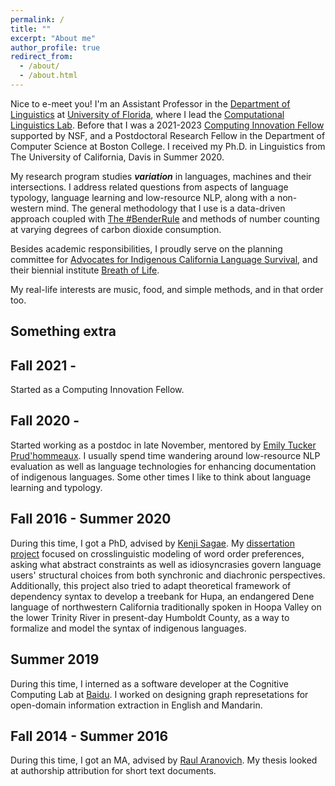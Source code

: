 ```yaml
---
permalink: /
title: ""
excerpt: "About me"
author_profile: true
redirect_from: 
  - /about/
  - /about.html
---
```



Nice to e-meet you! I'm an Assistant Professor in the [Department of Linguistics](https://lin.ufl.edu/) at [University of Florida](https://ufl.edu/), where I lead the [Computational Linguistics Lab](https://ufcompling.github.io). Before that I was a 2021-2023 [Computing Innovation Fellow](https://cccblog.org/2021/07/22/announcing-the-2021-computing-innovation-fellows/) supported by NSF, and a Postdoctoral Research Fellow in the Department of Computer Science at Boston College. I received my Ph.D. in Linguistics from The University of California, Davis in Summer 2020.

My research program studies ***variation*** in languages, machines and their intersections. I address related questions from aspects of language typology, language learning and low-resource NLP, along with a non-western mind. The general methodology that I use is a data-driven approach coupled with [The #BenderRule](https://thegradient.pub/the-benderrule-on-naming-the-languages-we-study-and-why-it-matters/) and methods of number counting at varying degrees of carbon dioxide consumption. 

Besides academic responsibilities, I proudly serve on the planning committee for [Advocates for Indigenous California Language Survival](https://aicls.org), and their biennial institute [Breath of Life](https://aicls.org/breath-of-life-institute/). 

My real-life interests are music, food, and simple methods, and in that order too.


Something extra
------

Fall 2021 -
------

Started as a Computing Innovation Fellow.

Fall 2020 -
------

Started working as a postdoc in late November, mentored by [Emily Tucker Prud'hommeaux](http://cs.bc.edu/~prudhome/publications.html). I usually spend time wandering around low-resource NLP evaluation as well as language technologies for enhancing documentation of indigenous languages. Some other times I like to think about language learning and typology.

Fall 2016 - Summer 2020
------

During this time, I got a PhD, advised by [Kenji Sagae](http://compling.ucdavis.edu/sagae/index.html). My [dissertation project](http://zoeyliu18.github.io/files/Zoey_Dissertation.pdf) focused on crosslinguistic modeling of word order preferences, asking what abstract constraints as well as idiosyncrasies govern language users' structural choices from both synchronic and diachronic perspectives. Additionally, this project also tried to adapt theoretical framework of dependency syntax to develop a treebank for Hupa, an endangered Dene language of northwestern California traditionally spoken in Hoopa Valley on the lower Trinity River in present-day Humboldt County, as a way to formalize and model the syntax of indigenous languages.

Summer 2019 
------

During this time, I interned as a software developer at the Cognitive Computing Lab at [Baidu](http://research.baidu.com/Index). I worked on designing graph represetations for open-domain information extraction in English and Mandarin.

Fall 2014 - Summer 2016
------

During this time, I got an MA, advised by [Raul Aranovich](https://linguistics.ucdavis.edu/people/raranovi). My thesis looked at authorship attribution for short text documents.



